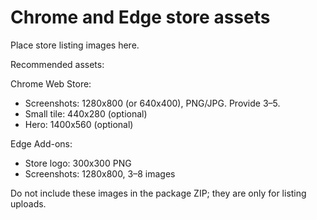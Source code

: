 # Chrome and Edge store assets

Place store listing images here.

Recommended assets:

Chrome Web Store:
- Screenshots: 1280x800 (or 640x400), PNG/JPG. Provide 3–5.
- Small tile: 440x280 (optional)
- Hero: 1400x560 (optional)

Edge Add-ons:
- Store logo: 300x300 PNG
- Screenshots: 1280x800, 3–8 images

Do not include these images in the package ZIP; they are only for listing uploads.
